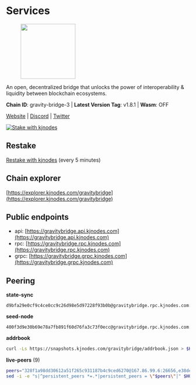 # Services

<figure><img src="https://raw.githubusercontent.com/kj89/testnet_manuals/main/pingpub/logos/gravitybridge.png" width="150" alt=""><figcaption></figcaption></figure>

An open, decentralized bridge that unlocks the power of  interoperability & liquidity between blockchain ecosystems.

**Chain ID**: gravity-bridge-3 | **Latest Version Tag**: v1.8.1 | **Wasm**: OFF

[Website](https://www.gravitybridge.net) | [Discord](https://discord.gg/ARV8dTSjAk) | [Twitter](https://twitter.com/gravity_bridge)

[![Stake with kjnodes](https://i.ibb.co/cr44Q8j/button-stake-with-kjnodes.png)](https://restake.app/gravitybridge/gravityvaloper1nw3uavthnjwsgrrjzav2wdg9m0pw7k4fc7hvlz)

## Restake

[Restake with kjnodes](https://restake.app/gravitybridge/gravityvaloper1nw3uavthnjwsgrrjzav2wdg9m0pw7k4fc7hvlz) (every 5 minutes)
## Chain explorer
[https://explorer.kjnodes.com/gravitybridge](https://explorer.kjnodes.com/gravitybridge)

## Public endpoints

* api: [https://gravitybridge.api.kjnodes.com](https://gravitybridge.api.kjnodes.com)
* rpc: [https://gravitybridge.rpc.kjnodes.com](https://gravitybridge.rpc.kjnodes.com)
* grpc: [https://gravitybridge.grpc.kjnodes.com](https://gravitybridge.grpc.kjnodes.com)

## Peering

**state-sync**

```text
d9bfa29e0cf9c4ce0cc9c26d98e5d97228f93b0b@gravitybridge.rpc.kjnodes.com:26656
```

**seed-node**

```text
400f3d9e30b69e78a7fb891f60d76fa3c73f0ecc@gravitybridge.rpc.kjnodes.com:26659
```

**addrbook**
```bash
curl -Ls https://snapshots.kjnodes.com/gravitybridge/addrbook.json > $HOME/.gravity/config/addrbook.json
```

**live-peers** (9)
```bash
peers="328f1a98dd30612a51f265c931187b4c9ced6270@167.86.99.6:26656,e38de921f46e22de0be8e4eba0b0338cbd065fc9@51.81.159.162:26656,bfd8af9f3af0d9d48d5eb53eacb6862e6eca932b@195.201.202.39:26656,d9bfa29e0cf9c4ce0cc9c26d98e5d97228f93b0b@65.109.88.38:26656,811817c6ddc112ed37f7cd71c6bbae186f1e8239@135.125.188.17:34095,3c514107f9bfbed84e806e943e72cc602d23ff54@65.108.71.220:26656,a792277aeeb9784fbb0bd2f66a69d0ac362b89fb@65.108.126.35:28656,cdb12d97706e295640e067c9424e8f24e01c131b@45.32.216.243:26656,4d94ca2877c879e016620681fde7c22bc23bbc6d@185.119.118.113:3000"
sed -i -e "s|^persistent_peers *=.*|persistent_peers = \"$peers\"|" $HOME/.gravity/config/config.toml
```
